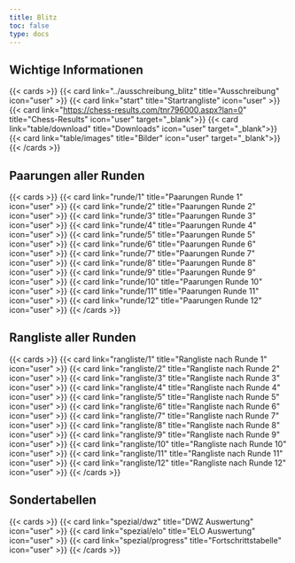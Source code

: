 ```yaml
---
title: Blitz
toc: false
type: docs
---
```


## Wichtige Informationen 
{{< cards >}}
  {{< card link="../ausschreibung_blitz" title="Ausschreibung" icon="user" >}}
  {{< card link="start" title="Startrangliste" icon="user" >}}
  {{< card link="https://chess-results.com/tnr796000.aspx?lan=0" title="Chess-Results" icon="user" target="_blank">}}
    {{< card link="table/download" title="Downloads" icon="user" target="_blank">}}
  {{< card link="table/images" title="Bilder" icon="user" target="_blank">}}
{{< /cards >}}

## Paarungen aller Runden 

{{< cards >}}
  {{< card link="runde/1" title="Paarungen Runde 1" icon="user" >}}
  {{< card link="runde/2" title="Paarungen Runde 2" icon="user" >}}
  {{< card link="runde/3" title="Paarungen Runde 3" icon="user" >}}
  {{< card link="runde/4" title="Paarungen Runde 4" icon="user" >}}
  {{< card link="runde/5" title="Paarungen Runde 5" icon="user" >}}
  {{< card link="runde/6" title="Paarungen Runde 6" icon="user" >}}
  {{< card link="runde/7" title="Paarungen Runde 7" icon="user" >}}
  {{< card link="runde/8" title="Paarungen Runde 8" icon="user" >}}
  {{< card link="runde/9" title="Paarungen Runde 9" icon="user" >}}
  {{< card link="runde/10" title="Paarungen Runde 10" icon="user" >}}
  {{< card link="runde/11" title="Paarungen Runde 11" icon="user" >}}
  {{< card link="runde/12" title="Paarungen Runde 12" icon="user" >}}
{{< /cards >}}

## Rangliste aller Runden 

{{< cards >}}
  {{< card link="rangliste/1" title="Rangliste nach Runde 1" icon="user" >}}
  {{< card link="rangliste/2" title="Rangliste nach Runde 2" icon="user" >}}
  {{< card link="rangliste/3" title="Rangliste nach Runde 3" icon="user" >}}
  {{< card link="rangliste/4" title="Rangliste nach Runde 4" icon="user" >}}
  {{< card link="rangliste/5" title="Rangliste nach Runde 5" icon="user" >}}
  {{< card link="rangliste/6" title="Rangliste nach Runde 6" icon="user" >}}
  {{< card link="rangliste/7" title="Rangliste nach Runde 7" icon="user" >}}
  {{< card link="rangliste/8" title="Rangliste nach Runde 8" icon="user" >}}
  {{< card link="rangliste/9" title="Rangliste nach Runde 9" icon="user" >}}
  {{< card link="rangliste/10" title="Rangliste nach Runde 10" icon="user" >}}
  {{< card link="rangliste/11" title="Rangliste nach Runde 11" icon="user" >}}
  {{< card link="rangliste/12" title="Rangliste nach Runde 12" icon="user" >}}
{{< /cards >}}


## Sondertabellen
{{< cards >}}
  {{< card link="spezial/dwz" title="DWZ Auswertung" icon="user" >}}
  {{< card link="spezial/elo" title="ELO Auswertung" icon="user" >}}
  {{< card link="spezial/progress" title="Fortschrittstabelle" icon="user" >}}
{{< /cards >}}


